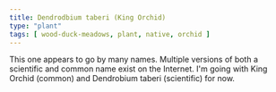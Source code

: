 ```yaml
---
title: Dendrodbium taberi (King Orchid)
type: "plant"
tags: [ wood-duck-meadows, plant, native, orchid ]
---
```




This one appears to go by many names. Multiple versions of both a scientific and common name exist on the Internet. I'm going with King Orchid (common) and Dendrobium taberi (scientific) for now.



